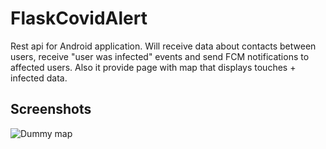 # FlaskCovidAlert
Rest api for Android application. Will receive data about contacts between users, receive "user was infected" events and send FCM notifications to affected users. 
Also it provide page with  map that displays touches + infected data.
## Screenshots
![Dummy map](/screenshots/Capture.PNG "Dummy data")

